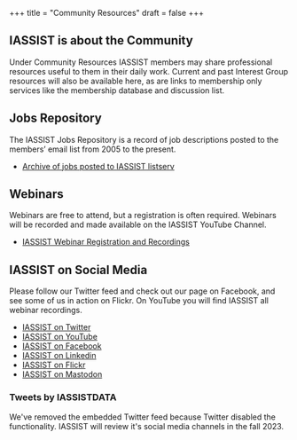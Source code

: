 +++
title = "Community Resources"
draft = false
+++

## IASSIST is about the Community

Under Community Resources IASSIST members may share professional resources useful to them in their daily work. Current and past Interest Group resources will also be available here, as are links to membership only services like the membership database and discussion list. 

## Jobs Repository

The IASSIST Jobs Repository is a record of job descriptions posted to the members’ email list from 2005 to the present.

- [Archive of jobs posted to IASSIST listserv](/jobs-repository/)

## Webinars

Webinars are free to attend, but a registration is often required. Webinars will be recorded and made available on the IASSIST YouTube Channel.

- [IASSIST Webinar Registration and Recordings](/community/iassist-webinars/)

## IASSIST on Social Media

Please follow our Twitter feed and check out our page on Facebook, and see some of us in action on Flickr. On YouTube you will find IASSIST all webinar recordings. 


- [IASSIST on Twitter](https://twitter.com/iassistdata)
- [IASSIST on YouTube](https://www.youtube.com/channel/UC315efmsReDcFbWHpWBmb9g)
- [IASSIST on Facebook](https://www.facebook.com/iassistdata/)
- [IASSIST on Linkedin](https://www.linkedin.com/groups/113890/)
- [IASSIST on Flickr](http://www.flickr.com/search/?w=all&amp;q=iassist&amp;m=text)
- [IASSIST on Mastodon](https://mastodon.social/@iassistdata)

### Tweets by IASSISTDATA

We've removed the embedded Twitter feed because Twitter disabled the functionality. IASSIST will review it's social media channels in the fall 2023.

<!--
<a class="twitter-timeline" data-width="450" data-height="600" href="https://twitter.com/iassistdata?ref_src=twsrc%5Etfw">Tweets by iassistdata</a> <script async src="https://platform.twitter.com/widgets.js" charset="utf-8"></script> 
-->
<!-- #### Below are the pages that are currently listed under "Community". -->
